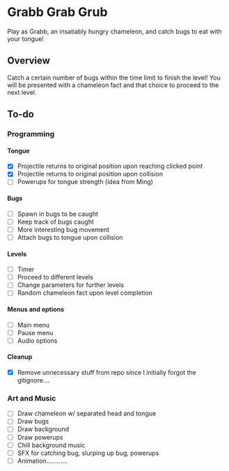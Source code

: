 # Grabb Grab Grub
Play as Grabb, an insatiably hungry chameleon, and catch bugs to eat with your tongue!

## Overview
Catch a certain number of bugs within the time limit to finish the level! You will be presented with a chameleon fact and that choice to proceed to the next level.

## To-do

### Programming
#### Tongue
- [x] Projectile returns to original position upon reaching clicked point
- [x] Projectile returns to original position upon collision
- [ ] Powerups for tongue strength (idea from Ming)
#### Bugs
- [ ] Spawn in bugs to be caught
- [ ] Keep track of bugs caught
- [ ] More interesting bug movement
- [ ] Attach bugs to tongue upon collision
#### Levels
- [ ] Timer
- [ ] Proceed to different levels
- [ ] Change parameters for further levels
- [ ] Random chameleon fact upon level completion
#### Menus and options
- [ ] Main menu
- [ ] Pause menu
- [ ] Audio options
#### Cleanup
- [x] Remove unnecessary stuff from repo since I initially forgot the gitignore....

### Art and Music
- [ ] Draw chameleon w/ separated head and tongue
- [ ] Draw bugs
- [ ] Draw background
- [ ] Draw powerups
- [ ] Chill background music
- [ ] SFX for catching bug, slurping up bug, powerups
- [ ] Animation............
